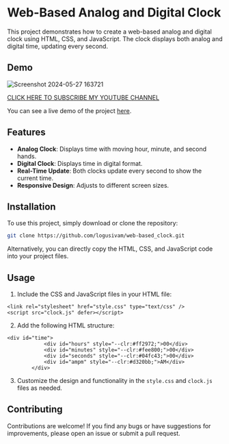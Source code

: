 # Web-Based Analog and Digital Clock

This project demonstrates how to create a web-based analog and digital clock using HTML, CSS, and JavaScript. The clock displays both analog and digital time, updating every second.

## Demo
![Screenshot 2024-05-27 163721](https://github.com/logusivam/Glowing_cirlce/assets/106108501/61059de7-76a1-491b-b614-2f9e74a1874d)

[CLICK HERE TO SUBSCRIBE MY YOUTUBE CHANNEL](https://www.youtube.com/@Logusivamacademy26)

You can see a live demo of the project [here](https://logusivam.github.io/web-based_clock/).

## Features

- **Analog Clock**: Displays time with moving hour, minute, and second hands.
- **Digital Clock**: Displays time in digital format.
- **Real-Time Update**: Both clocks update every second to show the current time.
- **Responsive Design**: Adjusts to different screen sizes.

## Installation

To use this project, simply download or clone the repository:

```bash
git clone https://github.com/logusivam/web-based_clock.git
```

Alternatively, you can directly copy the HTML, CSS, and JavaScript code into your project files.

## Usage
1. Include the CSS and JavaScript files in your HTML file:
```
<link rel="stylesheet" href="style.css" type="text/css" />
<script src="clock.js" defer></script>
```

2. Add the following HTML structure:
```
<div id="time">
            <div id="hours" style="--clr:#ff2972;">00</div>
            <div id="minutes" style="--clr:#fee800;">00</div>
            <div id="seconds" style="--clr:#04fc43;">00</div>
            <div id="ampm" style="--clr:#d320bb;">AM</div>
        </div>
```

3. Customize the design and functionality in the `style.css` and `clock.js` files as needed.


## Contributing
Contributions are welcome! If you find any bugs or have suggestions for improvements, please open an issue or submit a pull request.











